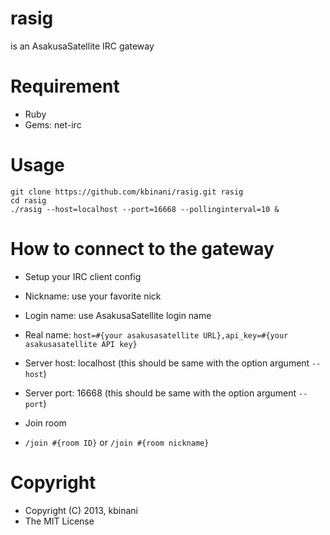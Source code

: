 # rasig

is an AsakusaSatellite IRC gateway

# Requirement

* Ruby
* Gems: net-irc

# Usage

```
git clone https://github.com/kbinani/rasig.git rasig
cd rasig
./rasig --host=localhost --port=16668 --pollinginterval=10 &
```

# How to connect to the gateway

* Setup your IRC client config
 * Nickname: use your favorite nick
 * Login name: use AsakusaSatellite login name
 * Real name: ```host=#{your asakusasatellite URL},api_key=#{your asakusasatellite API key}```
 * Server host: localhost (this should be same with the option argument ```--host```)
 * Server port: 16668 (this should be same with the option argument ```--port```)

* Join room
 * ```/join #{room ID}``` or ```/join #{room nickname}```

# Copyright

* Copyright (C) 2013, kbinani
* The MIT License